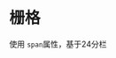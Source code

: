 # 栅格
使用 `span`属性，基于24分栏

  <div>
    <CurdForm ref="formRef" v-model="form" :form-schema="formSchema">
    </CurdForm>
  </div>


<script lang="ts" setup>
import { CurdForm, FormSchema } from "easybill-ui/index"
import { ref, Ref, markRaw } from "vue"
import FormSuffixBtn from "./components/FormSuffixBtn.vue"
import { ElMessage } from "element-plus"
import FormTable from "./components/FormTable.vue"
import formEmpty from "./components/formEmpty.vue"

const form = ref({
//   initData: { x: 1 },
//   modelForm: {},
//   name2: ["2"],
})

const formSchema: Ref<FormSchema> = ref({
  formItem: [
    {
      label: "年龄",
      prop: "age",
      type: "input-number",
      span:24,
      props: () => ({ controls: false, min: 1, max: 100 }),
    },
    {
      label: "爱好",
      prop: "age",
      type: "input-number",
      span:12,
      props: () => ({ controls: false, min: 1, max: 100 }),
    },
    {
      label: "年龄",
      prop: "age",
      type: "input-number",
      span:12,
      props: () => ({ controls: false, min: 1, max: 100 }),
    },
    {
      label: "年龄",
      prop: "age",
      type: "input-number",
      span:6,
      props: () => ({ controls: false, min: 1, max: 100 }),
    },
    {
      label: "年龄",
      prop: "age",
      type: "input-number",
      span:6,
      props: () => ({ controls: false, min: 1, max: 100 }),
    },
    {
      label: "年龄",
      prop: "age",
      type: "input-number",
      span:6,
      props: () => ({ controls: false, min: 1, max: 100 }),
    },
    {
      label: "年龄",
      prop: "age",
      type: "input-number",
      span:6,
      props: () => ({ controls: false, min: 1, max: 100 }),
    },
  ],
  labelPosition: "right",
  gutter: 10,
})
const formRef = ref<InstanceType<typeof CurdForm>>()
const submit = () => {
  formRef.value?.validate((valid) => {
    if (!valid) {
      return ElMessage.error("请检查参数是否完整")
    }
    console.log("form", form.value)
  })
}
setTimeout(() => {
  // form.value.age = 22
  // form.value = { name: "111" }
}, 2000)

</script>
